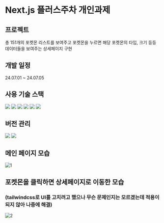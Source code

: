 # Next.js 플러스주차 개인과제

## 프로젝트  
총 151개의 포켓몬 리스트를 보여주고 포켓몬을 누르면 해당 포켓몬의 타입, 크기 등등 데이터들을 보여주는 상세페이지 구현

## 개발 일정
24.07.01 ~ 24.07.05

## 사용 기술 스택 
<img src="https://img.shields.io/badge/html5-E34F26?style=for-the-badge&logo=html5&logoColor=white"> <img src="https://img.shields.io/badge/tailwindcss-1572B6?style=for-the-badge&logo=tailwindcss&logoColor=white"> 
<img src="https://img.shields.io/badge/TypeScript-F7DF1E?style=for-the-badge&logo=TypeScript&logoColor=black"> <img src="https://img.shields.io/badge/react-61DAFB?style=for-the-badge&logo=react&logoColor=black"> 
<img src="https://img.shields.io/badge/axios-000000?style=for-the-badge&logo=axios&logoColor=white">   <img src="https://img.shields.io/badge/next.js-339933?style=for-the-badge&logo=Next.js&logoColor=white">

## 버전 관리
<img src="https://img.shields.io/badge/github-181717?style=for-the-badge&logo=github&logoColor=white"> <img src="https://img.shields.io/badge/git-F05032?style=for-the-badge&logo=git&logoColor=white">

## 메인 페이지 모습 

![1](https://github.com/youngsupark1/First-Next-Project/assets/160477257/cfeb43f1-1e95-42d3-87db-f2a410eded7b)

## 포켓몬을 클릭하면 상세페이지로 이동한 모습
### (tailwindcss로 UI를 고치려고 했으나 무슨 문제인지는 모르겠는데 적용이 되지 않아 나중에 해결)

![2](https://github.com/youngsupark1/First-Next-Project/assets/160477257/e8ac697c-13a6-4d9f-afd8-41f63f9c6fa9)


